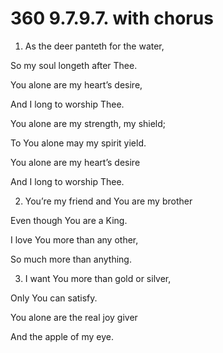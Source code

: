 # 360 9.7.9.7. with chorus

1.  As the deer panteth for the water,

So my soul longeth after Thee.

You alone are my heart’s desire,

And I long to worship Thee.

You alone are my strength, my shield;

To You alone may my spirit yield.

You alone are my heart’s desire

And I long to worship Thee.

2.  You’re my friend and You are my brother

Even though You are a King.

I love You more than any other,

So much more than anything.

3.  I want You more than gold or silver,

Only You can satisfy.

You alone are the real joy giver

And the apple of my eye.

